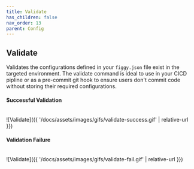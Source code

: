 ```yaml
---
title: Validate
has_children: false
nav_order: 13
parent: Config
---
```


## Validate

Validates the configurations defined in your `figgy.json` file exist in the targeted environment. The validate command
is ideal to use in your CICD pipline or as a pre-commit git hook to ensure users don't commit code without storing
their required configurations. 


#### Successful Validation
<br/>![Validate]({{ '/docs/assets/images/gifs/validate-success.gif' | relative-url }})<br/>



#### Validation Failure
<br/>![Validate]({{ '/docs/assets/images/gifs/validate-fail.gif' | relative-url }})<br/>
